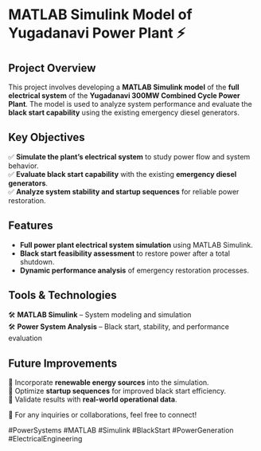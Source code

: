 # MATLAB Simulink Model of Yugadanavi Power Plant ⚡  

## Project Overview  
This project involves developing a **MATLAB Simulink model** of the **full electrical system** of the **Yugadanavi 300MW Combined Cycle Power Plant**. The model is used to analyze system performance and evaluate the **black start capability** using the existing emergency diesel generators.  

## Key Objectives  
✅ **Simulate the plant’s electrical system** to study power flow and system behavior.  
✅ **Evaluate black start capability** with the existing **emergency diesel generators**.  
✅ **Analyze system stability and startup sequences** for reliable power restoration.  

## Features  
- **Full power plant electrical system simulation** using MATLAB Simulink.  
- **Black start feasibility assessment** to restore power after a total shutdown.  
- **Dynamic performance analysis** of emergency restoration processes.  

## Tools & Technologies  
🛠 **MATLAB Simulink** – System modeling and simulation  
🛠 **Power System Analysis** – Black start, stability, and performance evaluation  


## Future Improvements  
🔹 Incorporate **renewable energy sources** into the simulation.  
🔹 Optimize **startup sequences** for improved black start efficiency.  
🔹 Validate results with **real-world operational data**.  




📩 For any inquiries or collaborations, feel free to connect!  

#PowerSystems #MATLAB #Simulink #BlackStart #PowerGeneration #ElectricalEngineering  
